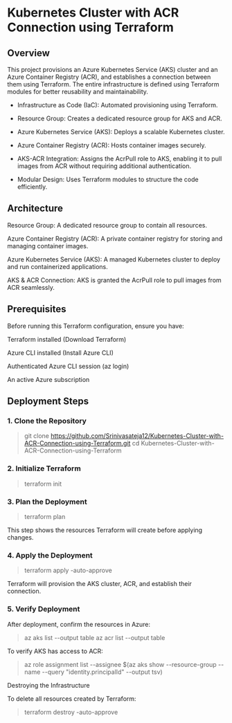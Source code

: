 # Kubernetes Cluster with ACR Connection using Terraform

## Overview

This project provisions an Azure Kubernetes Service (AKS) cluster and an Azure Container Registry (ACR), and establishes a connection between them using Terraform. The entire infrastructure is defined using Terraform modules for better reusability and maintainability.

 - Infrastructure as Code (IaC): Automated provisioning using Terraform.

 - Resource Group: Creates a dedicated resource group for AKS and ACR.

 - Azure Kubernetes Service (AKS): Deploys a scalable Kubernetes cluster.

 - Azure Container Registry (ACR): Hosts container images securely.

 - AKS-ACR Integration: Assigns the AcrPull role to AKS, enabling it to pull images from ACR without requiring additional authentication.

 - Modular Design: Uses Terraform modules to structure the code efficiently.

## Architecture

Resource Group: A dedicated resource group to contain all resources.

Azure Container Registry (ACR): A private container registry for storing and managing container images.

Azure Kubernetes Service (AKS): A managed Kubernetes cluster to deploy and run containerized applications.

AKS & ACR Connection: AKS is granted the AcrPull role to pull images from ACR seamlessly.

## Prerequisites

Before running this Terraform configuration, ensure you have:

Terraform installed (Download Terraform)

Azure CLI installed (Install Azure CLI)

Authenticated Azure CLI session (az login)

An active Azure subscription

## Deployment Steps

### 1. Clone the Repository

> git clone https://github.com/Srinivasateja12/Kubernetes-Cluster-with-ACR-Connection-using-Terraform.git
 cd Kubernetes-Cluster-with-ACR-Connection-using-Terraform

### 2. Initialize Terraform

> terraform init

### 3. Plan the Deployment

> terraform plan

This step shows the resources Terraform will create before applying changes.

### 4. Apply the Deployment

> terraform apply -auto-approve

Terraform will provision the AKS cluster, ACR, and establish their connection.

### 5. Verify Deployment

After deployment, confirm the resources in Azure:

> az aks list --output table
> az acr list --output table

To verify AKS has access to ACR:

> az role assignment list --assignee $(az aks show --resource-group <resource-group> --name <aks-cluster> --query "identity.principalId" --output tsv)

Destroying the Infrastructure

To delete all resources created by Terraform:
> terraform destroy -auto-approve

